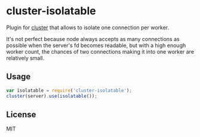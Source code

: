 # cluster-isolatable

Plugin for [cluster][] that allows to isolate one connection per worker.

It's not perfect because node always accepts as many connections as possible
when the server's fd becomes readable, but with a high enough worker count,
the chances of two connections making it into one worker are relatively small.

## Usage

``` javascript
var isolatable = require('cluster-isolatable');
cluster(server).use(isolatable());
```

## License

MIT

[cluster]: http://learnboost.github.com/cluster/
